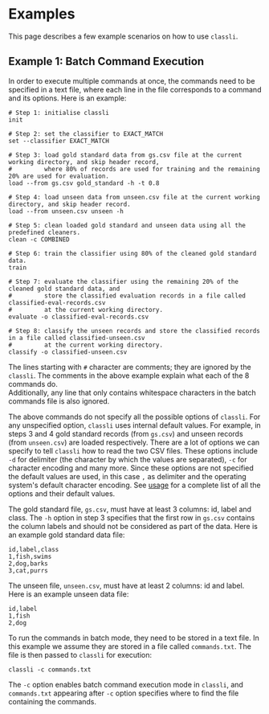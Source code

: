 # Examples

This page describes a few example scenarios on how to use `classli`.


## Example 1: Batch Command Execution

In order to execute multiple commands at once, the commands need to be specified in a text file, where each line in the file corresponds to a command and its options.
Here is an example:

    # Step 1: initialise classli
    init
    
    # Step 2: set the classifier to EXACT_MATCH
    set --classifier EXACT_MATCH
    
    # Step 3: load gold standard data from gs.csv file at the current working directory, and skip header record,
    #         where 80% of records are used for training and the remaining 20% are used for evaluation.
    load --from gs.csv gold_standard -h -t 0.8
    
    # Step 4: load unseen data from unseen.csv file at the current working directory, and skip header record.
    load --from unseen.csv unseen -h
    
    # Step 5: clean loaded gold standard and unseen data using all the predefined cleaners.
    clean -c COMBINED
    
    # Step 6: train the classifier using 80% of the cleaned gold standard data.
    train
    
    # Step 7: evaluate the classifier using the remaining 20% of the cleaned gold standard data, and
    #         store the classified evaluation records in a file called classified-eval-records.csv 
    #         at the current working directory.
    evaluate -o classified-eval-records.csv
    
    # Step 8: classify the unseen records and store the classified records in a file called classified-unseen.csv
    #         at the current working directory. 
    classify -o classified-unseen.csv
    

The lines starting with `#` character are comments; they are ignored by the `classli`. The comments in the above example explain what each of the 8 commands do.  
Additionally, any line that only contains whitespace characters in the batch commands file is also ignored.

The above commands do not specify all the possible options of `classli`. 
For any unspecified option, `classli` uses internal default values.
For example, in steps 3 and 4 gold standard records (from `gs.csv`) and unseen records (from `unseen.csv`) are loaded respectively. 
There are a lot of options we can specify to tell `classli` how to read the two CSV files. These options include `-d` for delimiter (the character by which the values are separated), `-c` for character encoding and many more.
Since these options are not specified the default values are used, in this case `,` as delimiter and the operating system's default character encoding. See [usage](usage.html) for a complete list of all the options and their default values.

The gold standard file, `gs.csv`, must have at least 3 columns: id, label and class. The `-h` option in step 3 specifies that the first row in `gs.csv` contains the column labels and should not be considered as part of the data. Here is an example gold standard data file:

    id,label,class
    1,fish,swims
    2,dog,barks
    3,cat,purrs

The unseen file, `unseen.csv`, must have at least 2 columns: id and label. Here is an example unseen data file:

    id,label
    1,fish
    2,dog


To run the commands in batch mode, they need to be stored in a text file. In this example we assume they are stored in a file called `commands.txt`.
The file is then passed to `classli` for execution:

    classli -c commands.txt

The `-c` option enables batch command execution mode in `classli`, and `commands.txt` appearing after `-c` option specifies where to find the file containing the commands.


<!--

## Example 1: Simple Classification of Records

Assume we would like to classify the following strings :

    cat walking on the wall
    dog barking at the car
    monkey hanging off the tree
    ape looking at the sea
    polar bear looking pale
    snail leaving a trail

-->
